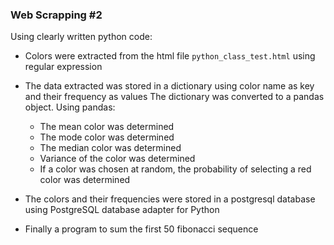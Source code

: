 ### Web Scrapping #2

Using clearly written python code:
- Colors were extracted from the html file `python_class_test.html` using regular expression
- The data extracted was stored in a dictionary using color name as key and their frequency as values
    The dictionary was converted to a pandas object. Using pandas:

    - The mean color was determined
    - The mode color was determined
    - The median color was determined
    - Variance of the color was determined
    - If a color was chosen at random, the probability of selecting a red color was determined
- The colors and their frequencies were stored in a postgresql database using PostgreSQL database adapter for Python
- Finally a program to sum the first 50 fibonacci sequence